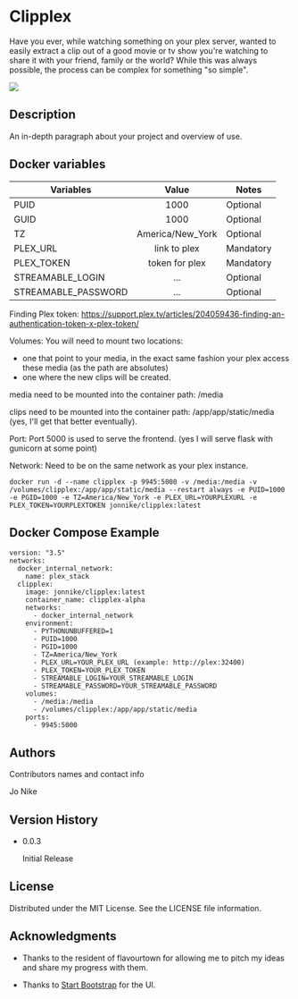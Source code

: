 # Clipplex

Have you ever, while watching something on your plex server, wanted to easily extract a clip out of a good movie or tv show you're watching to share it with your friend, family or the world? While this was always possible, the process can be complex for something "so simple".

![](https://github.com/jo-nike/clipplex/blob/master/example.gif)

## Description

An in-depth paragraph about your project and overview of use.

## Docker variables

| Variables            | Value            | Notes     |
| ---------------------|:----------------:| ----------|
| PUID                 | 1000             | Optional  |
| GUID                 | 1000             | Optional  |
| TZ                   | America/New_York | Optional  |
| PLEX_URL             | link to plex     | Mandatory |
| PLEX_TOKEN           | token for plex   | Mandatory |
| STREAMABLE_LOGIN     | ...              | Optional  |
| STREAMABLE_PASSWORD  | ...              | Optional  |

Finding Plex token: https://support.plex.tv/articles/204059436-finding-an-authentication-token-x-plex-token/

Volumes: You will need to mount two locations:
* one that point to your media, in the exact same fashion your plex access these media (as the path are absolutes) 
* one where the new clips will be created.

media need to be mounted into the container path: /media

clips need to be mounted into the container path: /app/app/static/media (yes, I'll get that better eventually).

Port: Port 5000 is used to serve the frontend. (yes I will serve flask with gunicorn at some point)

Network: Need to be on the same network as your plex instance.

```
docker run -d --name clipplex -p 9945:5000 -v /media:/media -v /volumes/clipplex:/app/app/static/media --restart always -e PUID=1000 -e PGID=1000 -e TZ=America/New_York -e PLEX_URL=YOURPLEXURL -e PLEX_TOKEN=YOURPLEXTOKEN jonnike/clipplex:latest
```

## Docker Compose Example
```
version: "3.5"
networks:
  docker_internal_network:
    name: plex_stack
  clipplex:
    image: jonnike/clipplex:latest
    container_name: clipplex-alpha
    networks:
      - docker_internal_network
    environment:
      - PYTHONUNBUFFERED=1
      - PUID=1000
      - PGID=1000
      - TZ=America/New_York
      - PLEX_URL=YOUR_PLEX_URL (example: http://plex:32400)
      - PLEX_TOKEN=YOUR_PLEX_TOKEN
      - STREAMABLE_LOGIN=YOUR_STREAMABLE_LOGIN
      - STREAMABLE_PASSWORD=YOUR_STREAMABLE_PASSWORD
    volumes:
      - /media:/media
      - /volumes/clipplex:/app/app/static/media
    ports:
      - 9945:5000
```

## Authors

Contributors names and contact info

Jo Nike

## Version History

* 0.0.3
    
    Initial Release

## License

Distributed under the MIT License. See the LICENSE file information.

## Acknowledgments

* Thanks to the resident of flavourtown for allowing me to pitch my ideas and share my progress with them.

* Thanks to [Start Bootstrap](https://github.com/startbootstrap/startbootstrap-sb-admin) for the UI.
